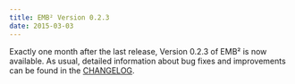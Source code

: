 ```yaml
---
title: EMB² Version 0.2.3
date: 2015-03-03
---
```

Exactly one month after the last release, Version 0.2.3 of EMB² is now available. As usual, detailed information about bug fixes and improvements can be found in the [CHANGELOG](https://github.com/siemens/embb/blob/v0.2.3/CHANGELOG.md).
